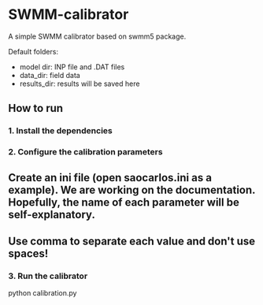 # SWMM-calibrator

A simple SWMM calibrator based on swmm5 package.

Default folders:

- model dir: INP file and .DAT files
- data_dir: field data
- results_dir: results will be saved here

## How to run
### 1. Install the dependencies

### 2. Configure the calibration parameters
Create an ini file (open saocarlos.ini as a example).
We are working on the documentation.
Hopefully, the name of each parameter will be self-explanatory.
-------
Use comma to separate each value and don't use spaces!
-------
### 3. Run the calibrator
python calibration.py
